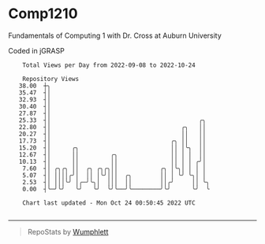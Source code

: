 # Comp1210
Fundamentals of Computing 1 with Dr. Cross at Auburn University

Coded in jGRASP

```
    Total Views per Day from 2022-09-08 to 2022-10-24

    Repository Views
   38.00  ┼╮
   35.47  ┤│
   32.93  ┤│
   30.40  ┤│
   27.87  ┤│
   25.33  ┤│                                          ╭╮
   22.80  ┤│                                     ╭╮   ││
   20.27  ┤│                                     ││   ││
   17.73  ┤│                                  ╭╮ ││   ││
   15.20  ┤│      ╭╮                          ││ │╰╮  ││
   12.67  ┤│      ││         ╭╮               ││ │ │  ││
   10.13  ┤│      ││         ││               ││ │ │ ╭╯│
    7.60  ┤│ ╭╮╭╮ ││  ╭╮ ╭╮╭╮││            ╭╮ │╰╮│ │ │ │
    5.07  ┤│ ││││╭╯│  ││ │╰╯│││  ╭╮        ││ │ ╰╯ ╰╮│ │
    2.53  ┤│ │││╰╯ │╭─╯╰╮│  │││  ││        ││╭╯     ││ ╰╮
    0.00  ┤╰─╯╰╯   ╰╯   ╰╯  ╰╯╰──╯╰────────╯╰╯      ╰╯  ╰

    Chart last updated - Mon Oct 24 00:50:45 2022 UTC
    
```

---

> RepoStats by [Wumphlett](https://github.com/Wumphlett)
